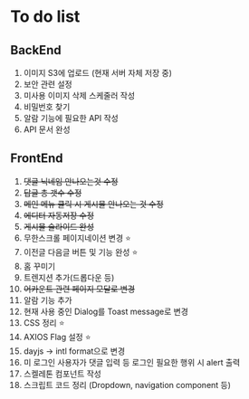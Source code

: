 # To do list

## BackEnd
  1. 이미지 S3에 업로드 (현재 서버 자체 저장 중)
  2. 보안 관련 설정
  3. 미사용 이미지 삭제 스케줄러 작성
  4. 비밀번호 찾기
  5. 알람 기능에 필요한 API 작성
  6. API 문서 완성

## FrontEnd
  1. ~~댓글 닉네임 안나오는것 수정~~
  2. ~~답글 총 갯수 수정~~
  3. ~~메인 메뉴 클릭 시 게시물 안나오는 것 수정~~
  4. ~~에디터 자동저장 수정~~
  5. ~~게시물 슬라이드 완성~~
  6. 무한스크롤 페이지네이션 변경 :star:
  7. 이전글 다음글 버튼 및 기능 완성 :star:
  8. 홈 꾸미기
  9. 트렌지션 추가(드롭다운 등)
  10. ~~어카운트 관련 페이지 모달로 변경~~
  11. 알람 기능 추가
  12. 현재 사용 중인 Dialog를 Toast message로 변경
  13. CSS 정리 :star:
  14. AXIOS Flag 설정 :star:
  15. dayjs -> intl format으로 변경
  16. 미 로그인 사용자가 댓글 입력 등 로그인 필요한 행위 시 alert 출력
  17. 스켈레톤 컴포넌트 작성
  18. 스크립트 코드 정리 (Dropdown, navigation component 등)
  
